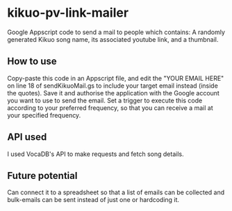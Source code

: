 # kikuo-pv-link-mailer
Google Appscript code to send a mail to people which contains: A randomly generated Kikuo song name, its associated youtube link, and a thumbnail.

## How to use
Copy-paste this code in an Appscript file, and edit the "YOUR EMAIL HERE" on line 18 of sendKikuoMail.gs to include your target email instead (inside the quotes).
Save it and authorise the application with the Google account you want to use to send the email.
Set a trigger to execute this code according to your preferred frequency, so that you can receive a mail at your specified frequency. 

## API used
I used VocaDB's API to make requests and fetch song details.

## Future potential
Can connect it to a spreadsheet so that a list of emails can be collected and bulk-emails can be sent instead of just one or hardcoding it.
